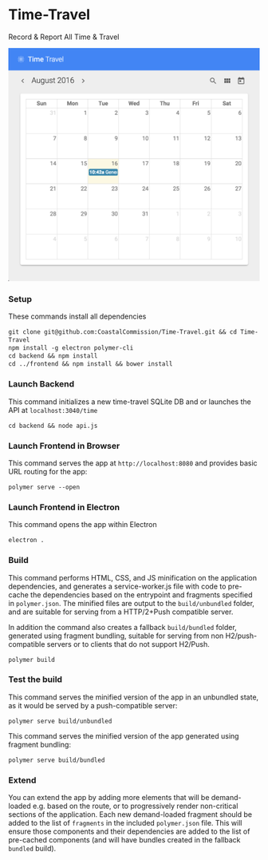 # Time-Travel
Record & Report All Time & Travel

![Time-Travel](https://github.com/CoastalCommission/Time-Travel/blob/master/frontend/images/screenshot.png?raw=true)

### Setup

These commands install all dependencies

    git clone git@github.com:CoastalCommission/Time-Travel.git && cd Time-Travel
    npm install -g electron polymer-cli
    cd backend && npm install
    cd ../frontend && npm install && bower install

### Launch Backend

This command initializes a new time-travel SQLite DB and or launches the API at `localhost:3040/time`

    cd backend && node api.js

### Launch Frontend in Browser

This command serves the app at `http://localhost:8080` and provides basic URL
routing for the app:

    polymer serve --open

### Launch Frontend in Electron

This command opens the app within Electron

    electron .

### Build

This command performs HTML, CSS, and JS minification on the application
dependencies, and generates a service-worker.js file with code to pre-cache the
dependencies based on the entrypoint and fragments specified in `polymer.json`.
The minified files are output to the `build/unbundled` folder, and are suitable
for serving from a HTTP/2+Push compatible server.

In addition the command also creates a fallback `build/bundled` folder,
generated using fragment bundling, suitable for serving from non
H2/push-compatible servers or to clients that do not support H2/Push.

    polymer build

### Test the build

This command serves the minified version of the app in an unbundled state, as it would
be served by a push-compatible server:

    polymer serve build/unbundled

This command serves the minified version of the app generated using fragment bundling:

    polymer serve build/bundled

### Extend

You can extend the app by adding more elements that will be demand-loaded
e.g. based on the route, or to progressively render non-critical sections
of the application.  Each new demand-loaded fragment should be added to the
list of `fragments` in the included `polymer.json` file.  This will ensure
those components and their dependencies are added to the list of pre-cached
components (and will have bundles created in the fallback `bundled` build).
